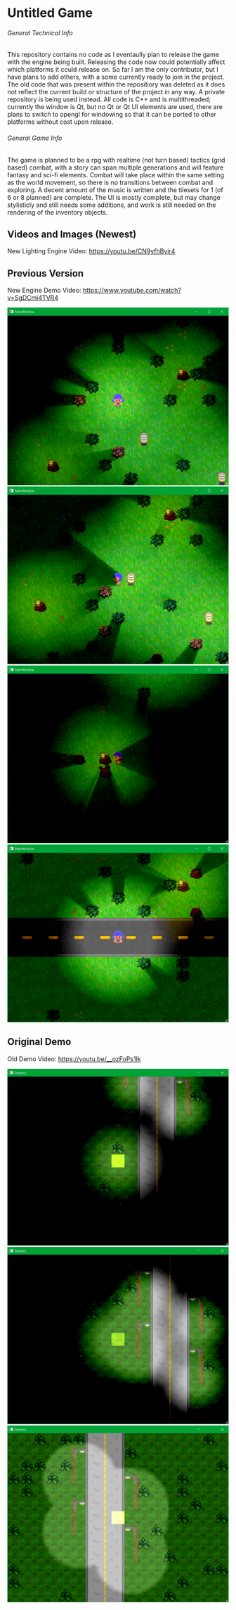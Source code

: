 # Untitled Game
###### General Technical Info
This repository contains no code as I eventaully plan to release the game with the engine being built. Releasing the code
now could potentially affect which platforms it could release on. So far I am the only contributor, but I have plans to add others,
with a some currently ready to join in the project.
The old code that was present within the repositiory was deleted as it does not reflect the current build or structure of the project
in any way. A private repository is being used instead. All code is C++ and is multithreaded; currently the window is Qt, but no Qt or Qt UI elements are used, there are plans to switch to opengl for windowing so that it can be ported to other platforms without cost upon release.

###### General Game Info
The game is planned to be a rpg with realtime (not turn based) tactics (grid based) combat, with a story can span multiple generations and will feature fantasy and sci-fi elements. Combat will take place within the same setting as the world movement, so there is no transitions between combat and exploring. A decent amount of the music is written and the tilesets for 1 (of 6 or 8 planned) are complete. The UI is mostly complete, but may change stylisticly and still needs some additions, and work is still needed on the rendering of the inventory objects.

## Videos and Images (Newest)

New Lighting Engine Video: https://youtu.be/CN9yfhByir4

## Previous Version

New Engine Demo Video: https://www.youtube.com/watch?v=SgDCmi4TVR4

![View 1](https://github.com/Geist-of-the-Automaton/Untitled-Game/blob/master/Current%20Demo%20Images/gameDemo1.PNG)
![View 2](https://github.com/Geist-of-the-Automaton/Untitled-Game/blob/master/Current%20Demo%20Images/gameDemo2.PNG)
![View 3](https://github.com/Geist-of-the-Automaton/Untitled-Game/blob/master/Current%20Demo%20Images/gameDemo3.PNG)
![View 4](https://github.com/Geist-of-the-Automaton/Untitled-Game/blob/master/Current%20Demo%20Images/gameDemo4.PNG)

## Original Demo

Old Demo Video: https://youtu.be/__ozFoPs1lk

![Old Night View 1](https://github.com/Geist-of-the-Automaton/Untitled-Game/blob/master/Old%20Demo%20Images/gameDemo1.png)
![Old Night View 2](https://github.com/Geist-of-the-Automaton/Untitled-Game/blob/master/Old%20Demo%20Images/gameDemo2.png)
![Old Twilight View](https://github.com/Geist-of-the-Automaton/Untitled-Game/blob/master/Old%20Demo%20Images/gameDemo3.png)
